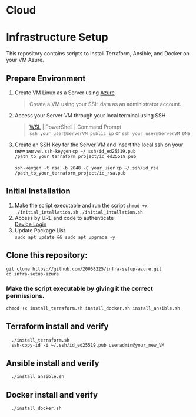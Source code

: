 # Cloud
# Infrastructure Setup

This repository contains scripts to install Terraform, Ansible, and Docker on your VM Azure.

## Prepare Environment 
   1. Create VM Linux as a Server using [Azure](https://learn.microsoft.com/en-us/azure/virtual-machines/windows/quick-create-portal)
       > Create a VM using your SSH data as an administrator account.
   2. Access your Server VM through your local terminal using SSH
       > [WSL](https://ubuntu.com/desktop/wsl) | PowerShell | Command Prompt       
     ```ssh your_user@ServerVM_public_ip``` or ```ssh your_user@ServerVM_DNS```      
   3. Create an SSH Key for the Server VM and insert the local ssh on your new server.
      ```ssh-keygen```
      ```cp ~/.ssh/id_ed25519.pub /path_to_your_terraform_project/id_ed25519.pub```
      
      ```ssh-keygen -t rsa -b 2048 -C your_user```
      ```cp ~/.ssh/id_rsa /path_to_your_terraform_project/id_rsa.pub```
      

## Initial Installation
   1. Make the script executable and run the script
   ```chmod +x ./initial_intallation.sh```
      ```./initial_intallation.sh```
   2. Access by URL and code to authenticate   
      [Device Login](https://microsoft.com/devicelogin)
   3. Update Package List   
      ```sudo apt update && sudo apt upgrade -y```
      

      
## Clone this repository:
   ```git clone https://github.com/20058225/infra-setup-azure.git```   
   ```cd infra-setup-azure```
   
   ### Make the script executable by giving it the correct permissions.   
   ```chmod +x install_terraform.sh install_docker.sh install_ansible.sh```   

## Terraform install and verify
      ./install_terraform.sh
      ssh-copy-id -i ~/.ssh/id_ed25519.pub useradmin@your_new_VM
## Ansible install and verify 
      ./install_ansible.sh
## Docker install and verify 
      ./install_docker.sh


     
         
   
